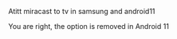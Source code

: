 Atitt  miracast to tv in samsung  and android11

You are right, the option is removed in Android 11
